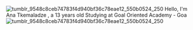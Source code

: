 ![tumblr_9548c8ceb74783f4d940bf36c78eae12_550b0524_250](https://github.com/ananasii/GOA-homework/assets/157830962/f666c807-978f-4636-87aa-2fe6710dd917)
Hello, I'm Ana Tkemaladze , a 13 years old 
Studying at Goal Oriented Academy - Goa
![tumblr_9548c8ceb74783f4d940bf36c78eae12_550b0524_250](https://github.com/ananasii/GOA-homework/assets/157830962/6770f120-1279-48be-be98-fe8dd8a4c20b)


